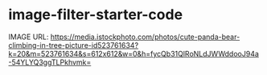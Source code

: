 # image-filter-starter-code
IMAGE URL:
https://media.istockphoto.com/photos/cute-panda-bear-climbing-in-tree-picture-id523761634?k=20&m=523761634&s=612x612&w=0&h=fycQb31QlRoNLdJWWddooJ94a-54YLYQ3ggTLPkhvmk=
